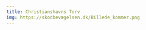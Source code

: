 ```yaml
---
title: Christianshavns Torv
img: https://skodbevægelsen.dk/Billede_kommer.png
---
```


<!-- Lorem ipsum dolor sit amet consectetur adipisicing elit. Architecto accusantium praesentium eius, ut atque fuga culpa, similique sequi cum eos quis dolorum.
dfasdfsdjfnsdafdsf sdaf sdf 
sadf sadfn sdaf sadf sdaf sadfnjs dfasd fsd